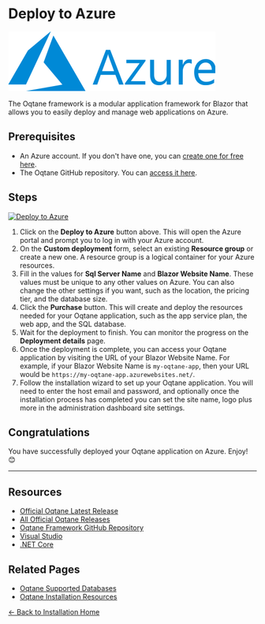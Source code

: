 # Deploy to Azure

[![Microsoft Azure](assets/microsoft-azure-logo.png)](https://azure.microsoft.com)

The Oqtane framework is a modular application framework for Blazor that allows you to easily deploy and manage web applications on Azure.

## Prerequisites

- An Azure account. If you don't have one, you can [create one for free here](https://azure.microsoft.com/en-in/free/).
- The Oqtane GitHub repository. You can [access it here](https://www.github.com/oqtane/oqtane.framework).

## Steps

[![Deploy to Azure](https://aka.ms/deploytoazurebutton)](https://portal.azure.com/#create/Microsoft.Template/uri/https%3A%2F%2Fraw.githubusercontent.com%2Foqtane%2Foqtane.framework%2Fmaster%2Fazuredeploy.json)

1. Click on the **Deploy to Azure** button above. This will open the Azure portal and prompt you to log in with your Azure account.
2. On the **Custom deployment** form, select an existing **Resource group** or create a new one. A resource group is a logical container for your Azure resources.
3. Fill in the values for **Sql Server Name** and **Blazor Website Name**. These values must be unique to any other values on Azure. You can also change the other settings if you want, such as the location, the pricing tier, and the database size.
4. Click the **Purchase** button. This will create and deploy the resources needed for your Oqtane application, such as the app service plan, the web app, and the SQL database.
5. Wait for the deployment to finish. You can monitor the progress on the **Deployment details** page.
6. Once the deployment is complete, you can access your Oqtane application by visiting the URL of your Blazor Website Name. For example, if your Blazor Website Name is `my-oqtane-app`, then your URL would be `https://my-oqtane-app.azurewebsites.net/`.
7. Follow the installation wizard to set up your Oqtane application. You will need to enter the host email and password, and optionally once the installation process has completed you can set the site name, logo plus more in the  administration dashboard site settings.

## Congratulations

You have successfully deployed your Oqtane application on Azure. Enjoy! 😊

---

## Resources

- [Official Oqtane Latest Release](https://github.com/oqtane/oqtane.framework/releases/latest)
- [All Official Oqtane Releases](https://github.com/oqtane/oqtane.framework/releases)
- [Oqtane Framework GitHub Repository](https://github.com/oqtane/oqtane.framework)
- [Visual Studio](https://visualstudio.microsoft.com)
- [.NET Core](https://dotnet.microsoft.com)

## Related Pages

- [Oqtane Supported Databases](databases.md)
- [Oqtane Installation Resources](resources.md)

[← Back to Installation Home](index.md)


